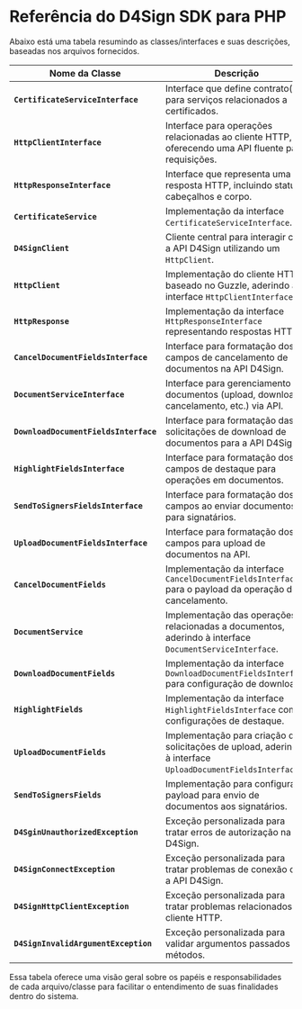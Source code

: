 # Referência do D4Sign SDK para PHP

Abaixo está uma tabela resumindo as classes/interfaces e suas descrições, baseadas nos arquivos fornecidos.

| **Nome da Classe**                    | **Descrição**                                                                                               |
|---------------------------------------|-------------------------------------------------------------------------------------------------------------|
| **`CertificateServiceInterface`**     | Interface que define contrato(s) para serviços relacionados a certificados.                                 |
| **`HttpClientInterface`**             | Interface para operações relacionadas ao cliente HTTP, oferecendo uma API fluente para requisições.         |
| **`HttpResponseInterface`**           | Interface que representa uma resposta HTTP, incluindo status, cabeçalhos e corpo.                           |
| **`CertificateService`**              | Implementação da interface `CertificateServiceInterface`.                                                   |
| **`D4SignClient`**                    | Cliente central para interagir com a API D4Sign utilizando um `HttpClient`.                                 |
| **`HttpClient`**                      | Implementação do cliente HTTP baseado no Guzzle, aderindo à interface `HttpClientInterface`.                |
| **`HttpResponse`**                    | Implementação da interface `HttpResponseInterface` representando respostas HTTP.                            |
| **`CancelDocumentFieldsInterface`**   | Interface para formatação dos campos de cancelamento de documentos na API D4Sign.                           |
| **`DocumentServiceInterface`**        | Interface para gerenciamento de documentos (upload, download, cancelamento, etc.) via API.                  |
| **`DownloadDocumentFieldsInterface`** | Interface para formatação das solicitações de download de documentos para a API D4Sign.                     |
| **`HighlightFieldsInterface`**        | Interface para formatação dos campos de destaque para operações em documentos.                              |
| **`SendToSignersFieldsInterface`**    | Interface para formatação dos campos ao enviar documentos para signatários.                                 |
| **`UploadDocumentFieldsInterface`**   | Interface para formatação dos campos para upload de documentos na API.                                      |
| **`CancelDocumentFields`**            | Implementação da interface `CancelDocumentFieldsInterface` para o payload da operação de cancelamento.      |
| **`DocumentService`**                 | Implementação das operações relacionadas a documentos, aderindo à interface `DocumentServiceInterface`.     |
| **`DownloadDocumentFields`**          | Implementação da interface `DownloadDocumentFieldsInterface` para configuração de downloads.                |
| **`HighlightFields`**                 | Implementação da interface `HighlightFieldsInterface` com configurações de destaque.                        |
| **`UploadDocumentFields`**            | Implementação para criação de solicitações de upload, aderindo à interface `UploadDocumentFieldsInterface`. |
| **`SendToSignersFields`**             | Implementação para configurar o payload para envio de documentos aos signatários.                           |
| **`D4SginUnauthorizedException`**     | Exceção personalizada para tratar erros de autorização na API D4Sign.                                       |
| **`D4SignConnectException`**          | Exceção personalizada para tratar problemas de conexão com a API D4Sign.                                    |
| **`D4SignHttpClientException`**       | Exceção personalizada para tratar problemas relacionados ao cliente HTTP.                                   |
| **`D4SignInvalidArgumentException`**  | Exceção personalizada para validar argumentos passados aos métodos.                                         |

Essa tabela oferece uma visão geral sobre os papéis e responsabilidades de cada arquivo/classe para facilitar o
entendimento de suas finalidades dentro do sistema.
